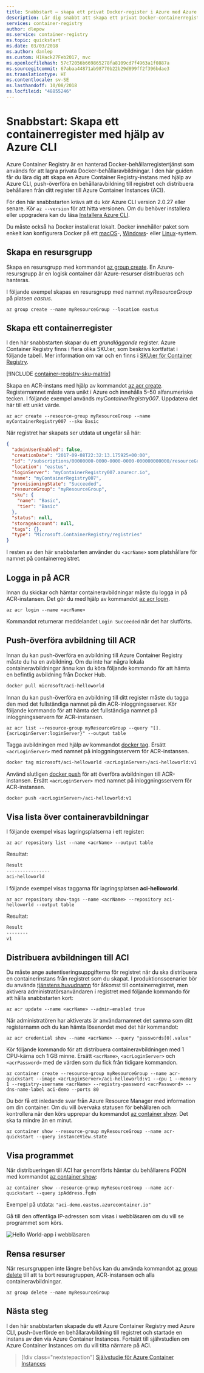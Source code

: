 ```yaml
---
title: Snabbstart – skapa ett privat Docker-register i Azure med Azure CLI
description: Lär dig snabbt att skapa ett privat Docker-containerregister med Azure CLI.
services: container-registry
author: dlepow
ms.service: container-registry
ms.topic: quickstart
ms.date: 03/03/2018
ms.author: danlep
ms.custom: H1Hack27Feb2017, mvc
ms.openlocfilehash: 57c72056b669865278fa8109cd7f4963a1f0887a
ms.sourcegitcommit: 67abaa44871ab98770b22b29d899ff2f396bdae3
ms.translationtype: HT
ms.contentlocale: sv-SE
ms.lasthandoff: 10/08/2018
ms.locfileid: "48855246"
---
```

# <a name="quickstart-create-a-container-registry-using-the-azure-cli"></a>Snabbstart: Skapa ett containerregister med hjälp av Azure CLI

Azure Container Registry är en hanterad Docker-behållarregistertjänst som används för att lagra privata Docker-behållaravbildningar. I den här guiden får du lära dig att skapa en Azure Container Registry-instans med hjälp av Azure CLI, push-överföra en behållaravbildning till registret och distribuera behållaren från ditt register till Azure Container Instances (ACI).

För den här snabbstarten krävs att du kör Azure CLI version 2.0.27 eller senare. Kör `az --version` för att hitta versionen. Om du behöver installera eller uppgradera kan du läsa [Installera Azure CLI][azure-cli].

Du måste också ha Docker installerat lokalt. Docker innehåller paket som enkelt kan konfigurera Docker på ett [macOS][docker-mac]-, [Windows][docker-windows]- eller [Linux][docker-linux]-system.

## <a name="create-a-resource-group"></a>Skapa en resursgrupp

Skapa en resursgrupp med kommandot [az group create][az-group-create]. En Azure-resursgrupp är en logisk container där Azure-resurser distribueras och hanteras.

I följande exempel skapas en resursgrupp med namnet *myResourceGroup* på platsen *eastus*.

```azurecli
az group create --name myResourceGroup --location eastus
```

## <a name="create-a-container-registry"></a>Skapa ett containerregister

I den här snabbstarten skapar du ett *grundläggande* register. Azure Container Registry finns i flera olika SKU:er, som beskrivs kortfattat i följande tabell. Mer information om var och en finns i [SKU:er för Container Registry][container-registry-skus].

[!INCLUDE [container-registry-sku-matrix](../../includes/container-registry-sku-matrix.md)]

Skapa en ACR-instans med hjälp av kommandot [az acr create][az-acr-create]. Registernamnet måste vara unikt i Azure och innehålla 5–50 alfanumeriska tecken. I följande exempel används *myContainerRegistry007*. Uppdatera det här till ett unikt värde.

```azurecli
az acr create --resource-group myResourceGroup --name myContainerRegistry007 --sku Basic
```

När registret har skapats ser utdata ut ungefär så här:

```json
{
  "adminUserEnabled": false,
  "creationDate": "2017-09-08T22:32:13.175925+00:00",
  "id": "/subscriptions/00000000-0000-0000-0000-000000000000/resourceGroups/myResourceGroup/providers/Microsoft.ContainerRegistry/registries/myContainerRegistry007",
  "location": "eastus",
  "loginServer": "myContainerRegistry007.azurecr.io",
  "name": "myContainerRegistry007",
  "provisioningState": "Succeeded",
  "resourceGroup": "myResourceGroup",
  "sku": {
    "name": "Basic",
    "tier": "Basic"
  },
  "status": null,
  "storageAccount": null,
  "tags": {},
  "type": "Microsoft.ContainerRegistry/registries"
}
```

I resten av den här snabbstarten använder du `<acrName>` som platshållare för namnet på containerregistret.

## <a name="log-in-to-acr"></a>Logga in på ACR

Innan du skickar och hämtar containeravbildningar måste du logga in på ACR-instansen. Det gör du med hjälp av kommandot [az acr login][az-acr-login].

```azurecli
az acr login --name <acrName>
```

Kommandot returnerar meddelandet `Login Succeeded` när det har slutförts.

## <a name="push-image-to-acr"></a>Push-överföra avbildning till ACR

Innan du kan push-överföra en avbildning till Azure Container Registry måste du ha en avbildning. Om du inte har några lokala containeravbildningar ännu kan du köra följande kommando för att hämta en befintlig avbildning från Docker Hub.

```bash
docker pull microsoft/aci-helloworld
```

Innan du kan push-överföra en avbildning till ditt register måste du tagga den med det fullständiga namnet på din ACR-inloggningsserver. Kör följande kommando för att hämta det fullständiga namnet på inloggningsservern för ACR-instansen.

```azurecli
az acr list --resource-group myResourceGroup --query "[].{acrLoginServer:loginServer}" --output table
```

Tagga avbildningen med hjälp av kommandot [docker tag][docker-tag]. Ersätt `<acrLoginServer>` med namnet på inloggningsservern för ACR-instansen.

```bash
docker tag microsoft/aci-helloworld <acrLoginServer>/aci-helloworld:v1
```

Använd slutligen [docker push][docker-push] för att överföra avbildningen till ACR-instansen. Ersätt `<acrLoginServer>` med namnet på inloggningsservern för ACR-instansen.

```bash
docker push <acrLoginServer>/aci-helloworld:v1
```

## <a name="list-container-images"></a>Visa lista över containeravbildningar

I följande exempel visas lagringsplatserna i ett register:

```azurecli
az acr repository list --name <acrName> --output table
```

Resultat:

```bash
Result
----------------
aci-helloworld
```

I följande exempel visas taggarna för lagringsplatsen **aci-helloworld**.

```azurecli
az acr repository show-tags --name <acrName> --repository aci-helloworld --output table
```

Resultat:

```bash
Result
--------
v1
```

## <a name="deploy-image-to-aci"></a>Distribuera avbildningen till ACI

Du måste ange autentiseringsuppgifterna för registret när du ska distribuera en containerinstans från registret som du skapat. I produktionsscenarier bör du använda [tjänstens huvudnamn][container-registry-auth-aci] för åtkomst till containerregistret, men aktivera administratörsanvändaren i registret med följande kommando för att hålla snabbstarten kort:

```azurecli
az acr update --name <acrName> --admin-enabled true
```

När administratören har aktiverats är användarnamnet det samma som ditt registernamn och du kan hämta lösenordet med det här kommandot:

```azurecli
az acr credential show --name <acrName> --query "passwords[0].value"
```

Kör följande kommando för att distribuera containeravbildningen med 1 CPU-kärna och 1 GB minne. Ersätt `<acrName>`, `<acrLoginServer>` och `<acrPassword>` med de värden som du fick från tidigare kommandon.

```azurecli
az container create --resource-group myResourceGroup --name acr-quickstart --image <acrLoginServer>/aci-helloworld:v1 --cpu 1 --memory 1 --registry-username <acrName> --registry-password <acrPassword> --dns-name-label aci-demo --ports 80
```

Du bör få ett inledande svar från Azure Resource Manager med information om din container. Om du vill övervaka statusen för behållaren och kontrollera när den körs upprepar du kommandot [az container show][az-container-show]. Det ska ta mindre än en minut.

```azurecli
az container show --resource-group myResourceGroup --name acr-quickstart --query instanceView.state
```

## <a name="view-the-application"></a>Visa programmet

När distribueringen till ACI har genomförts hämtar du behållarens FQDN med kommandot [az container show][az-container-show]:

```azurecli
az container show --resource-group myResourceGroup --name acr-quickstart --query ipAddress.fqdn
```

Exempel på utdata: `"aci-demo.eastus.azurecontainer.io"`

Gå till den offentliga IP-adressen som visas i webbläsaren om du vill se programmet som körs.

![Hello World-app i webbläsaren][aci-app-browser]

## <a name="clean-up-resources"></a>Rensa resurser

När resursgruppen inte längre behövs kan du använda kommandot [az group delete][az-group-delete] till att ta bort resursgruppen, ACR-instansen och alla containeravbildningar.

```azurecli
az group delete --name myResourceGroup
```

## <a name="next-steps"></a>Nästa steg

I den här snabbstarten skapade du ett Azure Container Registry med Azure CLI, push-överförde en behållaravbildning till registret och startade en instans av den via Azure Container Instances. Fortsätt till självstudien om Azure Container Instances om du vill titta närmare på ACI.

> [!div class="nextstepaction"]
> [Självstudie för Azure Container Instances][container-instances-tutorial-prepare-app]

<!-- IMAGES> -->
[aci-app-browser]: ../container-instances/media/container-instances-quickstart/aci-app-browser.png


<!-- LINKS - external -->
[docker-linux]: https://docs.docker.com/engine/installation/#supported-platforms
[docker-login]: https://docs.docker.com/engine/reference/commandline/login/
[docker-mac]: https://docs.docker.com/docker-for-mac/
[docker-push]: https://docs.docker.com/engine/reference/commandline/push/
[docker-tag]: https://docs.docker.com/engine/reference/commandline/tag/
[docker-windows]: https://docs.docker.com/docker-for-windows/

<!-- LINKS - internal -->
[az-acr-create]: /cli/azure/acr#az-acr-create
[az-acr-login]: /cli/azure/acr#az-acr-login
[az-group-create]: /cli/azure/group#az-group-create
[az-group-delete]: /cli/azure/group#az-group-delete
[azure-cli]: /cli/azure/install-azure-cli
[az-container-show]: /cli/azure/container#az-container-show
[container-instances-tutorial-prepare-app]: ../container-instances/container-instances-tutorial-prepare-app.md
[container-registry-skus]: container-registry-skus.md
[container-registry-auth-aci]: container-registry-auth-aci.md
